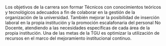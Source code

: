 ﻿Los objetivos de la carrera son formar Técnicos con conocimientos teóricos y tecnológicos adecuados a fin de colaborar en la gestión de la organización de la universidad.
También mejorar la posibilidad de inserción laboral en la propia institución y la promoción escalafonaria del personal No Docente, atendiendo a las necesidades específicas de cada área de la propia institución. Una de las metas de la TGU es optimizar la utilización de recursos en el marco del mejoramiento institucional continuo.
